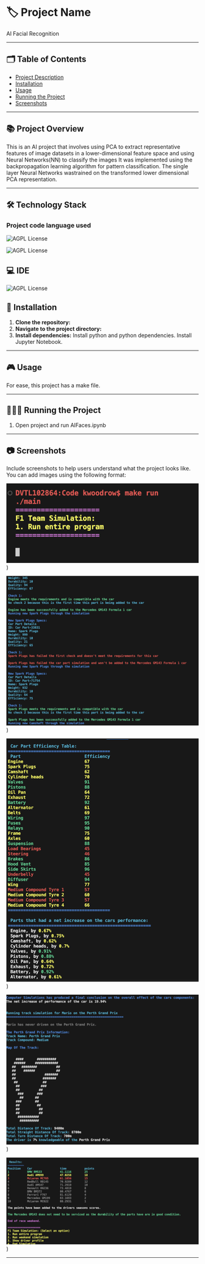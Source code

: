 # 🏷️ Project Name
AI Facial Recognition

---
## 🗂️ Table of Contents

- [Project Description](#project-description)
- [Installation](#installation)
- [Usage](#usage)
- [Running the Project](#running-the-project)
- [Screenshots](#screenshots)
---

## :books: Project Overview
This is an AI project that involves using PCA to extract representative features of image datasets in a lower-dimensional feature space and using Neural Networks(NN) to classify the images
It was implemented using the backpropagation learning algorithm for pattern classification. The single layer Neural Networks wastrained on the transformed lower dimensional PCA representation.

---

## :hammer_and_wrench: Technology Stack 

### Project code language used

 ![AGPL License](https://img.shields.io/badge/Python-FFD43B?style=for-the-badge&logo=python&logoColor=blue)

 ![AGPL License](https://img.shields.io/badge/Jupyter-F37626.svg?&style=for-the-badge&logo=Jupyter&logoColor=white)


## 💻 IDE

 ![AGPL License](https://img.shields.io/badge/VSCode-0078D4?style=for-the-badge&logo=visual%20studio%20code&logoColor=white)


## 📝 Installation

1. **Clone the repository:**
2. **Navigate to the project directory:**
3. **Install dependencies:**
   Install python and python dependencies.
   Install Jupyter Notebook.

---

## 🎮 Usage

For ease, this project has a make file. 

---

## 🏃🏻‍♂️ Running the Project

1. Open project and run AIFaces.ipynb 

---

## 📷 Screenshots

Include screenshots to help users understand what the project looks like. You can add images using the following format:

![When you run the program](https://github.com/kieran-woodrow/F1-Simulation/blob/main/Assets/Screenshot%202024-06-05%20at%2003.29.23.png))

![Some data displayed](https://github.com/kieran-woodrow/F1-Simulation/blob/main/Assets/Screenshot%202024-06-05%20at%2003.29.43.png))

![Car parts efficienty table](https://github.com/kieran-woodrow/F1-Simulation/blob/main/Assets/Screenshot%202024-06-05%20at%2003.30.35.png))

![Map of race](https://github.com/kieran-woodrow/F1-Simulation/blob/main/Assets/Screenshot%202024-06-05%20at%2003.30.20.png))

![Results table](https://github.com/kieran-woodrow/F1-Simulation/blob/main/Assets/Screenshot%202024-06-05%20at%2003.30.56.png))

---

